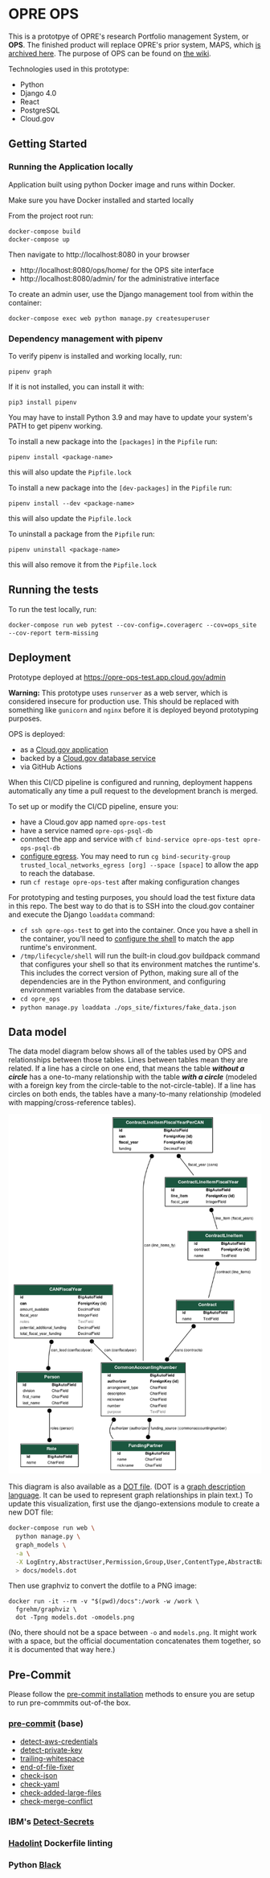 # OPRE OPS

This is a prototpye of OPRE's research Portfolio management System, or **OPS**. The finished product will replace OPRE's prior system, MAPS, which [is archived here](https://github.com/HHS/MAPS-app). The purpose of OPS can be found on [the wiki](https://github.com/HHS/OPRE-OPS/wiki).

Technologies used in this prototype:
* Python
* Django 4.0
* React
* PostgreSQL
* Cloud.gov

## Getting Started

### Running the Application locally

Application built using python Docker image and runs within Docker.

Make sure you have Docker installed and started locally

From the project root run:

```
docker-compose build
docker-compose up
```

Then navigate to http://localhost:8080 in your browser
* http://localhost:8080/ops/home/ for the OPS site interface
* http://localhost:8080/admin/ for the administrative interface

To create an admin user, use the Django management tool from within the container:

```
docker-compose exec web python manage.py createsuperuser
```

### Dependency management with pipenv

To verify pipenv is installed and working locally, run:
```
pipenv graph
```

If it is not installed, you can install it with:
```
pip3 install pipenv
```
You may have to install Python 3.9 and may have to update your system's PATH to get pipenv working.

To install a new package into the `[packages]` in the `Pipfile` run:
```
pipenv install <package-name>
```

this will also update the `Pipfile.lock`

To install a new package into the `[dev-packages]` in the `Pipfile` run:
```
pipenv install --dev <package-name>
```

this will also update the `Pipfile.lock`

To uninstall a package from the `Pipfile` run:
```
pipenv uninstall <package-name>
```

this will also remove it from the `Pipfile.lock`

## Running the tests

To run the test locally, run:
```
docker-compose run web pytest --cov-config=.coveragerc --cov=ops_site --cov-report term-missing
```
## Deployment

Prototype deployed at https://opre-ops-test.app.cloud.gov/admin

**Warning:** This prototype uses `runserver` as a web server, which is considered insecure
for production use. This should be replaced with something like `gunicorn` and
`nginx` before it is deployed beyond prototyping purposes.

OPS is deployed:
* as a [Cloud.gov application](https://dashboard.fr.cloud.gov/applications)
* backed by a [Cloud.gov database service](https://dashboard.fr.cloud.gov/services)
* via GitHub Actions

When this CI/CD pipeline is configured and running, deployment happens automatically any time a pull request to the development branch is merged.

To set up or modify the CI/CD pipeline, ensure you:
* have a Cloud.gov app named `opre-ops-test`
* have a service named `opre-ops-psql-db`
* conntect the app and service with `cf bind-service opre-ops-test opre-ops-psql-db`
* [configure egress](https://cloud.gov/docs/management/space-egress/). You may need to run `cg bind-security-group trusted_local_networks_egress [org] --space [space]` to allow the app to reach the database.
* run `cf restage opre-ops-test` after making configuration changes

For prototyping and testing purposes, you should load the test fixture data
in this repo. The best way to do that is to SSH into the cloud.gov container and
execute the Django `loaddata` command:

* `cf ssh opre-ops-test` to get into the container. Once you have a shell in
  the container, you'll need to [configure the shell](
  https://docs.cloudfoundry.org/devguide/deploy-apps/ssh-apps.html#ssh-env)
  to match the app runtime's environment.
* `/tmp/lifecycle/shell` will run the built-in cloud.gov buildpack command that
  configures your shell so that its environment matches the runtime's. This
  includes the correct version of Python, making sure all of the dependencies
  are in the Python environment, and configuring environment variables from the
  database service.
* `cd opre_ops`
* `python manage.py loaddata ./ops_site/fixtures/fake_data.json`

## Data model

The data model diagram below shows all of the tables used by OPS and
relationships between those tables. Lines between tables mean they are related.
If a line has a circle on one end, that means the table ***without a circle***
has a one-to-many relationship with the table ***with a circle*** (modeled with
a foreign key from the circle-table to the not-circle-table). If a line
has circles on both ends, the tables have a many-to-many relationship (modeled
with mapping/cross-reference tables).

![OPRE prototype data model](docs/models.png)

This diagram is also available as a [DOT file](docs/models.dot). (DOT is a
[graph description
language](https://en.wikipedia.org/wiki/DOT_(graph_description_language)). It
can be used to represent graph relationships in plain text.) To update this
visualization, first use the django-extensions module to create a new
DOT file:

```sh
docker-compose run web \
  python manage.py \
  graph_models \
  -a \
  -X LogEntry,AbstractUser,Permission,Group,User,ContentType,AbstractBaseSession,Session \
  > docs/models.dot
```

Then use graphviz to convert the dotfile to a PNG image:

```
docker run -it --rm -v "$(pwd)/docs":/work -w /work \
  fgrehm/graphviz \
  dot -Tpng models.dot -omodels.png
```

(No, there should not be a space between `-o` and `models.png`. It might work
with a space, but the official documentation concatenates them together, so it is
documented that way here.)

## Pre-Commit

Please follow the [pre-commit installation](https://pre-commit.com/#installation) methods to ensure you are setup to run pre-commmits out-of-the box.

### [pre-commit](https://github.com/pre-commit/pre-commit-hooks) (base)
* [detect-aws-credentials](https://github.com/pre-commit/pre-commit-hooks#detect-aws-credentials)
* [detect-private-key](https://github.com/pre-commit/pre-commit-hooks#detect-private-key)
* [trailing-whitespace](https://github.com/pre-commit/pre-commit-hooks#trailing-whitespace)
* [end-of-file-fixer](https://github.com/pre-commit/pre-commit-hooks#end-of-file-fixer)
* [check-json](https://github.com/pre-commit/pre-commit-hooks#check-json)
* [check-yaml](https://github.com/pre-commit/pre-commit-hooks#check-yaml)
* [check-added-large-files](https://github.com/pre-commit/pre-commit-hooks#check-added-large-files)
* [check-merge-conflict](https://github.com/pre-commit/pre-commit-hooks#check-merge-conflict)

### IBM's [Detect-Secrets](https://github.com/ibm/detect-secrets)

### [Hadolint](https://github.com/hadolint/hadolint) Dockerfile linting

### Python [Black](https://github.com/psf/black)
